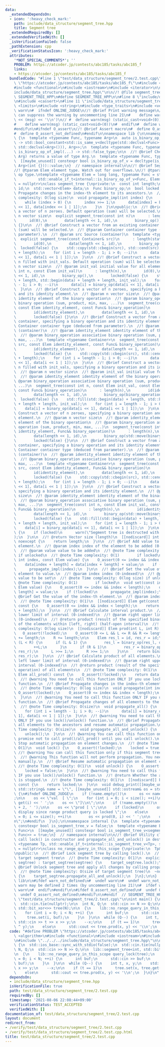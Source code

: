 ```yaml
---
data:
  _extendedDependsOn:
  - icon: ':heavy_check_mark:'
    path: include/data_structure/segment_tree.hpp
    title: Segment tree
  _extendedRequiredBy: []
  _extendedVerifiedWith: []
  _isVerificationFailed: false
  _pathExtension: cpp
  _verificationStatusIcon: ':heavy_check_mark:'
  attributes:
    '*NOT_SPECIAL_COMMENTS*': ''
    PROBLEM: https://atcoder.jp/contests/abc185/tasks/abc185_f
    links:
    - https://atcoder.jp/contests/abc185/tasks/abc185_f
  bundledCode: "#line 1 \"test/data_structure/segment_tree/2.test.cpp\"\n#define PROBLEM\
    \ \"https://atcoder.jp/contests/abc185/tasks/abc185_f\"\n#include <algorithm>\n\
    #include <functional>\n#include <iostream>\n#include <iterator>\n\n#line 1 \"\
    include/data_structure/segment_tree.hpp\"\n\n//! @file segment_tree.hpp\n\n#ifndef\
    \ SEGMENT_TREE_HPP\n#define SEGMENT_TREE_HPP\n\n#line 8 \"include/data_structure/segment_tree.hpp\"\
    \n#include <cassert>\n#line 11 \"include/data_structure/segment_tree.hpp\"\n#include\
    \ <limits>\n#include <string>\n#include <type_traits>\n#include <vector>\n\n#ifndef\
    \ warn\n#  ifndef ONLINE_JUDGE\n//! @brief Print warning message\n//! @note You\
    \ can suppress the warning by uncommenting line 21\n#    define warn(msg) (std::cerr\
    \ << (msg) << '\\n')\n// #  define warn(msg) (static_cast<void>(0))\n#  else\n\
    #    define warn(msg) (static_cast<void>(0))\n#  endif\n#  define warn_not_defined\n\
    #endif\n\n#ifndef O_assert\n//! @brief Assert macro\n#  define O_assert(...) assert(__VA_ARGS__)\n\
    #  define O_assert_not_defined\n#endif\n\nnamespace lib {\n\nnamespace internal\
    \ {\n  template <typename Func, typename Arg>\n  auto is_binary_op_of_impl(int)\
    \ -> std::bool_constant<std::is_same_v<decltype(std::declval<Func>()(std::declval<Arg>(),\
    \ std::declval<Arg>())), Arg>>;\n  template <typename Func, typename Arg>\n  auto\
    \ is_binary_op_of_impl(...) -> std::false_type;\n\n  //! @brief Check if Func(Arg,\
    \ Arg) returns a value of type Arg.\n  template <typename Func, typename Arg>\n\
    \  [[maybe_unused]] constexpr bool is_binary_op_of_v = decltype(is_binary_op_of_impl<Func,\
    \ Arg>(int {}))::value;\n}  // namespace internal\n\n//! @brief Segment tree\n\
    //! @tparam Elem element type. Watch out for overflows.\n//! @tparam Func binary\
    \ op type.\ntemplate <typename Elem = long long, typename Func = std::plus<>,\n\
    \          std::enable_if_t<internal::is_binary_op_of_v<Func, Elem>, std::nullptr_t>\
    \ = nullptr>\nclass segment_tree {\nprivate:\n  const int length;\n  const Elem\
    \ id;\n  std::vector<Elem> data;\n  Func binary_op;\n  bool locked;\n\n  //! @brief\
    \ Propagate changes in the index-th element to its ancestors.\n  //! @note Time\
    \ complexity: O(log size)\n  void propagate_impl(int index) {\n    index += length;\n\
    \    while (index > 0) {\n      index >>= 1;\n      data[index] = binary_op(data[index\
    \ << 1], data[index << 1 | 1]);\n    }\n  }\n\npublic:\n  //! @brief Construct\
    \ a vector of n zeroes. Default operation (sum) will be selected.\n  //! @param\
    \ n vector size\n  explicit segment_tree(const int n)\n      : length(n),\n  \
    \      id(0),\n        data(length << 1, id),\n        binary_op(),\n        locked(false)\
    \ {}\n\n  //! @brief Construct a vector from an existing container. Default operation\
    \ (sum) will be selected.\n  //! @tparam Container container type (deduced from\
    \ parameter).\n  //! @param src Source (container)\n  template <typename Container>\n\
    \  explicit segment_tree(const Container& src)\n      : length(static_cast<int>(std::size(src))),\n\
    \        id(0),\n        data(length << 1, id),\n        binary_op(),\n      \
    \  locked(false) {\n    std::copy(std::cbegin(src), std::cend(src), std::begin(data)\
    \ + length);\n    for (int i = length - 1; i > 0; --i)\n      data[i] = binary_op(data[i\
    \ << 1], data[i << 1 | 1]);\n  }\n\n  //! @brief Construct a vector of length\
    \ n filled with init_vals. Default operation (sum) will be selected.\n  //! @param\
    \ n vector size\n  //! @param init_val initial value for all elements\n  segment_tree(const\
    \ int n, const Elem init_val)\n      : length(n),\n        id(0),\n        data(length\
    \ << 1, id),\n        binary_op(),\n        locked(false) {\n    std::fill(std::begin(data)\
    \ + length, std::begin(data) + length + length, init_val);\n    for (int i = length\
    \ - 1; i > 0; --i)\n      data[i] = binary_op(data[i << 1], data[i << 1 | 1]);\n\
    \  }\n\n  //! @brief Construct a vector of n zeroes, specifying a binary operation\
    \ and its identity element.\n  //! @param n vector size\n  //! @param identity_element\
    \ identity element of the binary operation\n  //! @param binary_operation associative\
    \ binary operation (sum, product, min, max, ...)\n  segment_tree(const int n,\
    \ const Elem identity_element, const Func& binary_operation)\n      : length(n),\n\
    \        id(identity_element),\n        data(length << 1, id),\n        binary_op(binary_operation),\n\
    \        locked(false) {}\n\n  //! @brief Construct a vector from an existing\
    \ container, specifying a binary operation and its identity element.\n  //! @tparam\
    \ Container container type (deduced from parameter).\n  //! @param src Source\
    \ (container)\n  //! @param identity_element identity element of the binary operation\n\
    \  //! @param binary_operation associative binary operation (sum, product, min,\
    \ max, ...)\n  template <typename Container>\n  segment_tree(const Container&\
    \ src, const Elem identity_element, const Func& binary_operation)\n      : length(static_cast<int>(std::size(src))),\n\
    \        id(identity_element),\n        data(length << 1, id),\n        binary_op(binary_operation),\n\
    \        locked(false) {\n    std::copy(std::cbegin(src), std::cend(src), std::begin(data)\
    \ + length);\n    for (int i = length - 1; i > 0; --i)\n      data[i] = binary_op(data[i\
    \ << 1], data[i << 1 | 1]);\n  }\n\n  //! @brief Construct a vector of length\
    \ n filled with init_vals, specifying a binary operation and its identity element.\n\
    \  //! @param n vector size\n  //! @param init_val initial value for all elements\n\
    \  //! @param identity_element identity element of the binary operation\n  //!\
    \ @param binary_operation associative binary operation (sum, product, min, max,\
    \ ...)\n  segment_tree(const int n, const Elem init_val, const Elem identity_element,\
    \ const Func& binary_operation)\n      : length(n),\n        id(identity_element),\n\
    \        data(length << 1, id),\n        binary_op(binary_operation),\n      \
    \  locked(false) {\n    std::fill(std::begin(data) + length, std::begin(data)\
    \ + length + length, init_val);\n    for (int i = length - 1; i > 0; --i)\n  \
    \    data[i] = binary_op(data[i << 1], data[i << 1 | 1]);\n  }\n\n  //! @brief\
    \ Construct a vector of n zeroes, specifying a binary operation and its identity\
    \ element.\n  //! @param n vector size\n  //! @param identity_element identity\
    \ element of the binary operation\n  //! @param binary_operation associative binary\
    \ operation (sum, product, min, max, ...)\n  segment_tree(const int n, const Elem\
    \ identity_element, Func&& binary_operation)\n      : length(n),\n        id(identity_element),\n\
    \        data(length << 1, id),\n        binary_op(std::move(binary_operation)),\n\
    \        locked(false) {}\n\n  //! @brief Construct a vector from an existing\
    \ container, specifying a binary operation and its identity element.\n  //! @tparam\
    \ Container container type (deduced from parameter).\n  //! @param src Source\
    \ (container)\n  //! @param identity_element identity element of the binary operation\n\
    \  //! @param binary_operation associative binary operation (sum, product, min,\
    \ max, ...)\n  template <typename Container>\n  segment_tree(const Container&\
    \ src, const Elem identity_element, Func&& binary_operation)\n      : length(static_cast<int>(std::size(src))),\n\
    \        id(identity_element),\n        data(length << 1, id),\n        binary_op(std::move(binary_operation)),\n\
    \        locked(false) {\n    std::copy(std::cbegin(src), std::cend(src), std::begin(data)\
    \ + length);\n    for (int i = length - 1; i > 0; --i)\n      data[i] = binary_op(data[i\
    \ << 1], data[i << 1 | 1]);\n  }\n\n  //! @brief Construct a vector of n zeroes,\
    \ specifying a binary operation and its identity element.\n  //! @param n vector\
    \ size\n  //! @param identity_element identity element of the binary operation\n\
    \  //! @param binary_operation associative binary operation (sum, product, min,\
    \ max, ...)\n  segment_tree(const int n, const Elem init_val, const Elem identity_element,\
    \ Func&& binary_operation)\n      : length(n),\n        id(identity_element),\n\
    \        data(length << 1, id),\n        binary_op(std::move(binary_operation)),\n\
    \        locked(false) {\n    std::fill(std::begin(data) + length, std::begin(data)\
    \ + length + length, init_val);\n    for (int i = length - 1; i > 0; --i)\n  \
    \    data[i] = binary_op(data[i << 1], data[i << 1 | 1]);\n  }\n\n  ~segment_tree()\
    \ {\n    if (locked)\n      warn(\"Segment tree is destructed with a locked state.\"\
    );\n  }\n\n  //! @return Vector size (length)\n  [[nodiscard]] int size() const\
    \ noexcept {\n    return length;\n  }\n\n  //! @brief Add value to the index-th\
    \ element.\n  //! @param index index of the element to be added (0-indexed)\n\
    \  //! @param value value to be added\n  //! @note Time complexity: O(log size)\
    \ if unlocked\n  //! @note Time complexity: O(1)        if locked\n  void add(const\
    \ int index, const Elem value) {\n    O_assert(0 <= index && index < length);\n\
    \    data[index + length] = data[index + length] + value;\n    if (!locked)\n\
    \      propagate_impl(index);\n  }\n\n  //! @brief Set the value of the index-th\
    \ element to value.\n  //! @param index index (0-indexed)\n  //! @param value\
    \ value to be set\n  //! @note Time complexity: O(log size) if unlocked\n  //!\
    \ @note Time complexity: O(1)        if locked\n  void set(const int index, const\
    \ Elem value) {\n    O_assert(0 <= index && index < length);\n    data[index +\
    \ length] = value;\n    if (!locked)\n      propagate_impl(index);\n  }\n\n  //!\
    \ @brief Get the value of the index-th element.\n  //! @param index index (0-indexed)\n\
    \  //! @note Time complexity: O(1)\n  [[nodiscard]] Elem get(const int index)\
    \ const {\n    O_assert(0 <= index && index < length);\n    return data[index\
    \ + length];\n  }\n\n  //! @brief Calculate interval product.\n  //! @param left\
    \ lower limit of interval (0-indexed)\n  //! @param right upper limit of interval\
    \ (0-indexed)\n  //! @return product (result of the specified binary operation)\
    \ of the elements within [left, right) (half-open interval)\n  //! @note Time\
    \ complexity: O(log size)\n  [[nodiscard]] Elem prod(int L, int R) const {\n \
    \   O_assert(!locked);\n    O_assert(0 <= L && L <= R && R <= length);\n    L\
    \ += length;\n    R += length;\n\n    Elem res_l = id, res_r = id;\n\n    while\
    \ (L < R) {\n      if (L & 1) {\n        res_l = binary_op(res_l, data[L]);\n\
    \        ++L;\n      }\n      if (R & 1)\n        res_r = binary_op(data[--R],\
    \ res_r);\n      L >>= 1;\n      R >>= 1;\n    }\n\n    return binary_op(res_l,\
    \ res_r);\n  }\n\n  //! @brief Calculate product of all elements.\n  //! @param\
    \ left lower limit of interval (0-indexed)\n  //! @param right upper limit of\
    \ interval (0-indexed)\n  //! @return product (result of the specified binary\
    \ operation) of all elements\n  //! @note Time complexity: O(1)\n  [[nodiscard]]\
    \ Elem all_prod() const {\n    O_assert(!locked);\n    return data[1];\n  }\n\n\
    \  //! @warning You need to call this function ONLY IF you use lock()/unlock()\
    \ function.\n  //! @brief Propagate changes in the index-th element to its ancestors.\n\
    \  //! @note Time complexity: O(log size)\n  void propagate(int index) {\n   \
    \ O_assert(locked);\n    O_assert(0 <= index && index < length);\n    propagate_impl(index);\n\
    \  }\n\n  //! @warning You need to call this function ONLY IF you use lock()/unlock()\
    \ function.\n  //! @brief Propagate changes of all elements to the ancestors.\n\
    \  //! @note Time complexity: O(size)\n  void propagate_all() {\n    O_assert(locked);\n\
    \    for (int i = length - 1; i > 0; --i)\n      data[i] = binary_op(data[i <<\
    \ 1], data[i << 1 | 1]);\n  }\n\n  //! @warning You need to call this function\
    \ ONLY IF you use lock()/unlock() function.\n  //! @brief Propagate changes of\
    \ all elements to the ancestors and resume automatic propagation.\n  //! @note\
    \ Time complexity: O(size)\n  void propagate_all_and_unlock() {\n    propagate_all();\n\
    \    unlock();\n  }\n\n  //! @warning You can call this function only if you can\
    \ promise not to call prod()/all_prod() until you call unlock().\n  //! @brief\
    \ Stop automatic propagation on element changes.\n  //! @note Time complexity:\
    \ O(1)\n  void lock() {\n    O_assert(!locked);\n    locked = true;\n  }\n\n \
    \ //! @warning You can call this function only if this segment tree is locked.\n\
    \  //! @warning This function will not perform propagation. You need to call propagate()/propagate_all()\
    \ manually.\n  //! @brief Resume automatic propagation on element changes.\n \
    \ //! @note Time complexity: O(1)\n  void unlock() {\n    O_assert(locked);\n\
    \    locked = false;\n  }\n\n  //! @warning You need to call this function ONLY\
    \ IF you use lock()/unlock() function.\n  //! @return Whether the automatic propagation\
    \ is stopped.\n  //! @note Time complexity: O(1)\n  [[nodiscard]] bool is_locked()\
    \ const {\n    return locked;\n  }\n\n  void debug_print([[maybe_unused]] const\
    \ std::string& name = \"\", [[maybe_unused]] std::ostream& os = std::cerr) const\
    \ {\n#ifndef ONLINE_JUDGE\n    if (!name.empty())\n      os << name << \": \"\
    ;\n\n    os << \"val  [ \";\n    for (int i = 0; i < size(); ++i)\n      os <<\
    \ get(i) << ' ';\n    os << \"]\\n\";\n\n    if (!name.empty())\n      os << std::string(std::size(name)\
    \ + 2, ' ');\n\n    os << \"prod [ \";\n\n    if (locked)\n      os << \"cannot\
    \ display since range product query is locked \";\n    else\n      for (int i\
    \ = 0; i <= size(); ++i)\n        os << prod(0, i) << ' ';\n\n    os << \"]\\\
    n\";\n#endif\n  }\n};\n\nnamespace internal {\n  template <typename Tp>\n  [[maybe_unused]]\
    \ constexpr bool is_segment_tree_v = false;\n  template <typename Elem, typename\
    \ Func>\n  [[maybe_unused]] constexpr bool is_segment_tree_v<segment_tree<Elem,\
    \ Func>> = true;\n}  // namespace internal\n\n//! @brief Utility class to automatically\
    \ call lock() in constructor and propagate_all_and_unlock() in destructor.\ntemplate\
    \ <typename Tp, std::enable_if_t<internal::is_segment_tree_v<Tp>, std::nullptr_t>\
    \ = nullptr>\nclass no_range_query_in_this_scope {\nprivate:\n  Tp& target_segtree;\n\
    \npublic:\n  //! @brief Lock segment tree by calling lock().\n  //! @param segtree\
    \ target segment tree\n  //! @note Time complexity: O(1)\n  explicit no_range_query_in_this_scope(Tp&\
    \ segtree) : target_segtree(segtree) {\n    target_segtree.lock();\n  }\n  //!\
    \ @brief Unlock segment tree and apply all changes by calling propagate_all_and_unlock().\n\
    \  //! @note Time complexity: O(size of target segment tree)\n  ~no_range_query_in_this_scope()\
    \ {\n    target_segtree.propagate_all_and_unlock();\n  }\n};\n\n}  // namespace\
    \ lib\n\n#ifdef warn_not_defined\n#  undef warn\n#  undef warn_not_defined\n//\
    \ warn may be defined 2 times (by uncommenting line 21)\n#  ifdef warn\n#    undef\
    \ warn\n#  endif\n#endif\n\n#ifdef O_assert_not_defined\n#  undef O_assert\n#\
    \  undef O_assert_not_defined\n#endif\n\n#endif  // SEGMENT_TREE_HPP\n#line 8\
    \ \"test/data_structure/segment_tree/2.test.cpp\"\n\nint main() {\n  std::ios_base::sync_with_stdio(false);\n\
    \  std::cin.tie(nullptr);\n\n  int N, Q;\n  std::cin >> N >> Q;\n\n  lib::segment_tree<int,\
    \ std::bit_xor<>> tree(N);\n\n  {\n    lib::no_range_query_in_this_scope query_lock(tree);\n\
    \    for (int i = 0; i < N; ++i) {\n      int buf;\n      std::cin >> buf;\n \
    \     tree.set(i, buf);\n    }\n  }\n\n  while (Q--) {\n    int t, x, y;\n   \
    \ std::cin >> t >> x >> y;\n    --x;\n\n    if (t == 1)\n      tree.set(x, tree.get(x)\
    \ ^ y);\n    else\n      std::cout << tree.prod(x, y) << '\\n';\n  }\n}\n"
  code: "#define PROBLEM \"https://atcoder.jp/contests/abc185/tasks/abc185_f\"\n#include\
    \ <algorithm>\n#include <functional>\n#include <iostream>\n#include <iterator>\n\
    \n#include \"../../../include/data_structure/segment_tree.hpp\"\n\nint main()\
    \ {\n  std::ios_base::sync_with_stdio(false);\n  std::cin.tie(nullptr);\n\n  int\
    \ N, Q;\n  std::cin >> N >> Q;\n\n  lib::segment_tree<int, std::bit_xor<>> tree(N);\n\
    \n  {\n    lib::no_range_query_in_this_scope query_lock(tree);\n    for (int i\
    \ = 0; i < N; ++i) {\n      int buf;\n      std::cin >> buf;\n      tree.set(i,\
    \ buf);\n    }\n  }\n\n  while (Q--) {\n    int t, x, y;\n    std::cin >> t >>\
    \ x >> y;\n    --x;\n\n    if (t == 1)\n      tree.set(x, tree.get(x) ^ y);\n\
    \    else\n      std::cout << tree.prod(x, y) << '\\n';\n  }\n}\n"
  dependsOn:
  - include/data_structure/segment_tree.hpp
  isVerificationFile: true
  path: test/data_structure/segment_tree/2.test.cpp
  requiredBy: []
  timestamp: '2021-08-06 22:08:44+09:00'
  verificationStatus: TEST_ACCEPTED
  verifiedWith: []
documentation_of: test/data_structure/segment_tree/2.test.cpp
layout: document
redirect_from:
- /verify/test/data_structure/segment_tree/2.test.cpp
- /verify/test/data_structure/segment_tree/2.test.cpp.html
title: test/data_structure/segment_tree/2.test.cpp
---
```


